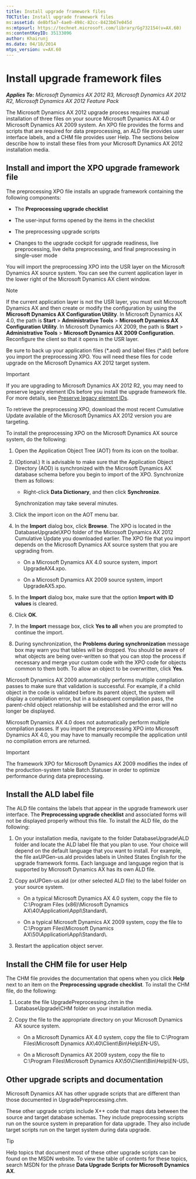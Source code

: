 ```yaml
---
title: Install upgrade framework files
TOCTitle: Install upgrade framework files
ms:assetid: de8bf5a7-4ae0-498c-82cc-8423b67e045d
ms:mtpsurl: https://technet.microsoft.com/library/Gg732154(v=AX.60)
ms:contentKeyID: 35133096
author: Khairunj
ms.date: 04/18/2014
mtps_version: v=AX.60
---
```


# Install upgrade framework files 


_**Applies To:** Microsoft Dynamics AX 2012 R3, Microsoft Dynamics AX 2012 R2, Microsoft Dynamics AX 2012 Feature Pack_

The Microsoft Dynamics AX 2012 upgrade process requires manual installation of three files on your source Microsoft Dynamics AX 4.0 or Microsoft Dynamics AX 2009 system. An XPO file provides the forms and scripts that are required for data preprocessing, an ALD file provides user interface labels, and a CHM file provides user Help. The sections below describe how to install these files from your Microsoft Dynamics AX 2012 installation media.

## Install and import the XPO upgrade framework file

The preprocessing XPO file installs an upgrade framework containing the following components:

  - The **Preprocessing upgrade checklist**

  - The user-input forms opened by the items in the checklist

  - The preprocessing upgrade scripts

  - Changes to the upgrade cockpit for upgrade readiness, live preprocessing, live delta preprocessing, and final preprocessing in single-user mode

You will import the preprocessing XPO into the USR layer on the Microsoft Dynamics AX source system. You can see the current application layer in the lower right of the Microsoft Dynamics AX client window.


> [!NOTE]
> <P>If the current application layer is not the USR layer, you must exit Microsoft Dynamics AX and then create or modify the configuration by using the <STRONG>Microsoft Dynamics AX Configuration Utility</STRONG>. In Microsoft Dynamics AX 4.0, the path is <STRONG>Start</STRONG> &gt; <STRONG>Administrative Tools</STRONG> &gt; <STRONG>Microsoft Dynamics AX Configuration Utility</STRONG>. In Microsoft Dynamics AX 2009, the path is <STRONG>Start</STRONG> &gt; <STRONG>Administrative Tools</STRONG> &gt; <STRONG>Microsoft Dynamics AX 2009 Configuration</STRONG>. Reconfigure the client so that it opens in the USR layer.</P>



Be sure to back up your application files (\*.aod) and label files (\*.ald) before you import the preprocessing XPO. You will need these files for code upgrade on the Microsoft Dynamics AX 2012 target system.


> [!IMPORTANT]
> <P>If you are upgrading to Microsoft Dynamics AX 2012 R2, you may need to preserve legacy element IDs before you install the upgrade framework file. For more details, see <A href="preserve-legacy-element-ids.md">Preserve legacy element IDs</A>.</P>



To retrieve the preprocessing XPO, download the most recent Cumulative Update available of the Microsoft Dynamics AX 2012 version you are targeting.

To install the preprocessing XPO on the Microsoft Dynamics AX source system, do the following:

1.  Open the Application Object Tree (AOT) from its icon on the toolbar.

2.  (Optional.) It is advisable to make sure that the Application Object Directory (AOD) is synchronized with the Microsoft Dynamics AX database schema before you begin to import of the XPO. Synchronize them as follows:
    
      - Right-click **Data Dictionary**, and then click **Synchronize**.
    
    Synchronization may take several minutes.

3.  Click the import icon on the AOT menu bar.

4.  In the **Import** dialog box, click **Browse**. The XPO is located in the DatabaseUpgrade\\XPO folder of the Microsoft Dynamics AX 2012 Cumulative Update you downloaded earlier. The XPO file that you import depends on the Microsoft Dynamics AX source system that you are upgrading from.
    
      - On a Microsoft Dynamics AX 4.0 source system, import UpgradeAX4.xpo.
    
      - On a Microsoft Dynamics AX 2009 source system, import UpgradeAX5.xpo.

5.  In the **Import** dialog box, make sure that the option **Import with ID values** is cleared.

6.  Click **OK**.

7.  In the **Import** message box, click **Yes to all** when you are prompted to continue the import.

8.  During synchronization, the **Problems during synchronization** message box may warn you that tables will be dropped. You should be aware of what objects are being over-written so that you can stop the process if necessary and merge your custom code with the XPO code for objects common to them both. To allow an object to be overwritten, click **Yes**.

Microsoft Dynamics AX 2009 automatically performs multiple compilation passes to make sure that validation is successful. For example, if a child object in the code is validated before its parent object, the system will display a compilation error, but in a subsequent compilation pass, the parent-child object relationship will be established and the error will no longer be displayed.

Microsoft Dynamics AX 4.0 does not automatically perform multiple compilation passes. If you import the preprocessing XPO into Microsoft Dynamics AX 4.0, you may have to manually recompile the application until no compilation errors are returned.


> [!IMPORTANT]
> <P>The framework XPO for Microsoft Dynamics AX 2009 modifies the index of the production-system table Batch.Statuser in order to optimize performance during data preprocessing.</P>



## Install the ALD label file

The ALD file contains the labels that appear in the upgrade framework user interface. The **Preprocessing upgrade checklist** and associated forms will not be displayed properly without this file. To install the ALD file, do the following:

1.  On your installation media, navigate to the folder DatabaseUpgrade\\ALD folder and locate the ALD label file that you plan to use. Your choice will depend on the default language that you want to install. For example, the file axUPGen-us.ald provides labels in United States English for the upgrade framework forms. Each language and language region that is supported by Microsoft Dynamics AX has its own ALD file.

2.  Copy axUPGen-us.ald (or other selected ALD file) to the label folder on your source system.
    
      - On a typical Microsoft Dynamics AX 4.0 system, copy the file to C:\\Program Files (x86)\\Microsoft Dynamics AX\\40\\Application\\Appl\\Standard\\.
    
      - On a typical Microsoft Dynamics AX 2009 system, copy the file to C:\\Program Files\\Microsoft Dynamics AX\\50\\Application\\Appl\\Standard\\.

3.  Restart the application object server.

## Install the CHM file for user Help

The CHM file provides the documentation that opens when you click **Help** next to an item on the **Preprocessing upgrade checklist**. To install the CHM file, do the following:

1.  Locate the file UpgradePreprocessing.chm in the DatabaseUpgrade\\CHM folder on your installation media.

2.  Copy the file to the appropriate directory on your Microsoft Dynamics AX source system.
    
      - On a Microsoft Dynamics AX 4.0 system, copy the file to C:\\Program Files\\Microsoft Dynamics AX\\40\\Client\\Bin\\Help\\EN-US\\.
    
      - On a Microsoft Dynamics AX 2009 system, copy the file to C:\\Program Files\\Microsoft Dynamics AX\\50\\Client\\Bin\\Help\\EN-US\\.

## Other upgrade scripts and documentation

Microsoft Dynamics AX has other upgrade scripts that are different than those documented in UpgradePreprocessing.chm.

These other upgrade scripts include X++ code that maps data between the source and target database schemas. They include preprocessing scripts run on the source system in preparation for data upgrade. They also include target scripts run on the target system during data upgrade.


> [!TIP]
> <P>Help topics that document most of these other upgrade scripts can be found on the MSDN website. To view the table of contents for these topics, search MSDN for the phrase <STRONG>Data Upgrade Scripts for Microsoft Dynamics AX</STRONG>.</P>


  


